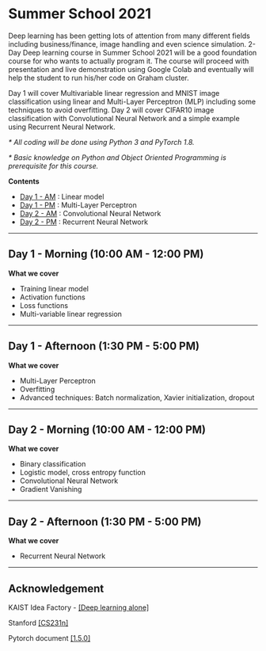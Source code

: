 # Summer School 2021

Deep learning has been getting lots of attention from many different fields including business/finance, image handling and even science simulation. 2-Day Deep learning course in Summer School 2021 will be a good foundation course for who wants to actually program it. The course will proceed with presentation and live demonstration using Google Colab and eventually will help the student to run his/her code on Graham cluster. 

Day 1 will cover Multivariable linear regression and MNIST image classification using linear and Multi-Layer Perceptron (MLP) including some techniques to avoid overfitting. Day 2 will cover CIFAR10 image classification with Convolutional Neural Network and a simple example using Recurrent Neural Network. 

_* All coding will be done using Python 3 and PyTorch 1.8._

_* Basic knowledge on Python and Object Oriented Programming is prerequisite for this course._

**Contents**
* [Day 1 - AM](https://github.com/isaacye/SS2021/tree/main/Day1AM) : Linear model
* [Day 1 - PM](https://github.com/isaacye/SS2021/tree/main/Day1PM) : Multi-Layer Perceptron
* [Day 2 - AM](https://github.com/isaacye/SS2021/tree/main/Day2AM) : Convolutional Neural Network
* [Day 2 - PM](https://github.com/isaacye/SS2021/tree/main/Day2PM) : Recurrent Neural Network

----
## Day 1 - Morning (10:00 AM - 12:00 PM)

**What we cover**
* Training linear model
* Activation functions
* Loss functions
* Multi-variable linear regression

---
## Day 1 - Afternoon (1:30 PM - 5:00 PM)

**What we cover**
* Multi-Layer Perceptron
* Overfitting
* Advanced techniques: Batch normalization, Xavier initialization, dropout

---
## Day 2 - Morning (10:00 AM - 12:00 PM)

**What we cover**
* Binary classification
* Logistic model, cross entropy function
* Convolutional Neural Network
* Gradient Vanishing


---
## Day 2 - Afternoon (1:30 PM - 5:00 PM)

**What we cover**
* Recurrent Neural Network

---
## Acknowledgement

KAIST Idea Factory - [[Deep learning alone]](https://github.com/heartcored98/Standalone-DeepLearning)

Stanford [[CS231n]](http://cs231n.stanford.edu/)

Pytorch document [[1.5.0]](https://pytorch.org/docs/stable/index.html)

